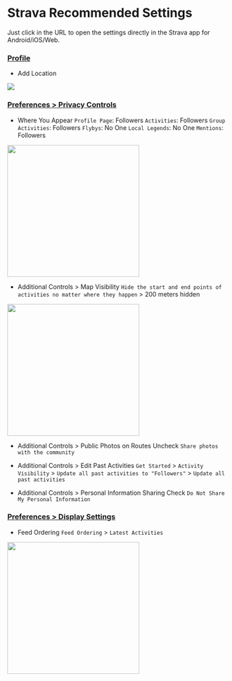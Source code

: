 # Strava Recommended Settings

Just click in the URL to open the settings directly in the Strava app for Android/iOS/Web.

### [Profile](https://www.strava.com/settings/profile)

- Add Location

<p align="left">
<img src="./media/strava-recommended-settings-location.png">
</p>

### [Preferences > Privacy Controls](https://www.strava.com/settings/privacy)

- Where You Appear
  `Profile Page`: Followers
  `Activities`: Followers
  `Group Activities`: Followers
  `Flybys`: No One
  `Local Legends`: No One
  `Mentions`: Followers

<p align="left">
<img src="./media/strava-recommended-settings-privacy-controls.png" width=300>
</p>

- Additional Controls > Map Visibility
  `Hide the start and end points of activities no matter where they happen` > 200 meters hidden

<p align="left">
<img src="./media/strava-recommended-settings-map-visibility.png" width=300>
</p>

- Additional Controls > Public Photos on Routes
  Uncheck `Share photos with the community`

- Additional Controls > Edit Past Activities
  `Get Started` > `Activity Visibility` > `Update all past activities to "Followers"` > `Update all past activities`

- Additional Controls > Personal Information Sharing
  Check `Do Not Share My Personal Information`

### [Preferences > Display Settings](https://www.strava.com/settings/display)

- Feed Ordering
  `Feed Ordering` > `Latest Activities`

<p align="left">
<img src="./media/strava-recommended-settings-feed-ordering.png" width=300>
</p>
